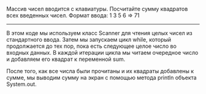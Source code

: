 Массив чисел вводится с клавиатуры. Посчитайте сумму квадратов всех введенных чисел. Формат ввода: 1 3 5 6 ⇒ 71

---

В этом коде мы используем класс Scanner для чтения целых чисел из стандартного ввода. Затем мы запускаем цикл while, который продолжается до тех пор, пока есть следующее целое число во входных данных. В каждой итерации цикла мы читаем очередное число и добавляем его квадрат к переменной sum.

После того, как все числа были прочитаны и их квадраты добавлены к сумме, мы выводим сумму на экран с помощью метода println объекта System.out.